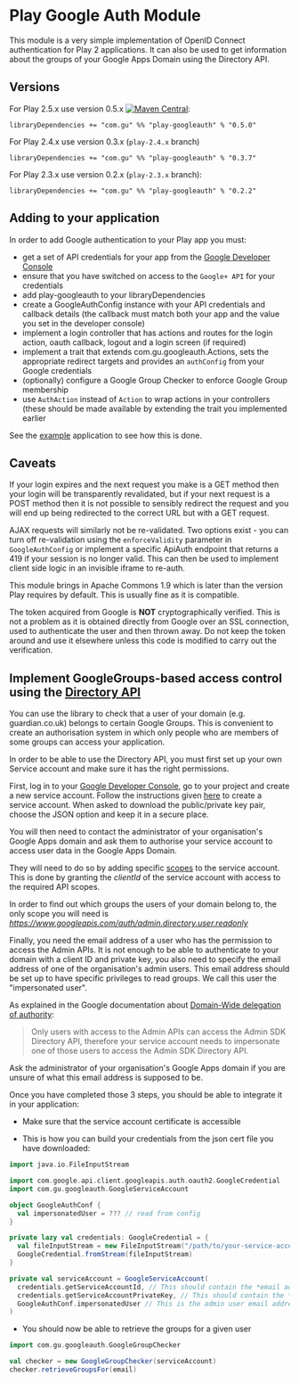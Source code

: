 Play Google Auth Module
=======================

This module is a very simple implementation of OpenID Connect authentication
for Play 2 applications.
It can also be used to get information about the groups of your Google Apps Domain using the Directory API.

Versions
--------

For Play 2.5.x use version 0.5.x [![Maven Central](https://maven-badges.herokuapp.com/maven-central/com.gu/play-googleauth_2.11/badge.svg)](https://maven-badges.herokuapp.com/maven-central/com.gu/play-googleauth_2.11):
```
libraryDependencies += "com.gu" %% "play-googleauth" % "0.5.0"
```

For Play 2.4.x use version 0.3.x (`play-2.4.x` branch)
```
libraryDependencies += "com.gu" %% "play-googleauth" % "0.3.7"
```

For Play 2.3.x use version 0.2.x (`play-2.3.x` branch):
```
libraryDependencies += "com.gu" %% "play-googleauth" % "0.2.2"
```

Adding to your application
--------------------------

In order to add Google authentication to your Play app you must:

 - get a set of API credentials for your app from the [Google Developer Console](https://console.developers.google.com)
 - ensure that you have switched on access to the `Google+ API` for your credentials
 - add play-googleauth to your libraryDependencies
 - create a GoogleAuthConfig instance with your API credentials and callback details (the callback must match both your
 app and the value you set in the developer console)
 - implement a login controller that has actions and routes for the login action, oauth callback, logout and
 a login screen (if required)
 - implement a trait that extends com.gu.googleauth.Actions, sets the appropriate redirect targets and provides an
 `authConfig` from your Google credentials
 - (optionally) configure a Google Group Checker to enforce Google Group membership
 - use `AuthAction` instead of `Action` to wrap actions in your controllers (these should be made available by
 extending the trait you implemented earlier

See the [example](https://github.com/guardian/play-googleauth/tree/master/example) application to see how this is done.

Caveats
-------

If your login expires and the next request you make is a GET method then your login will be transparently revalidated,
but if your next request is a POST method then it is not possible to sensibly redirect the request and you will end
up being redirected to the correct URL but with a GET request.

AJAX requests will similarly not be re-validated. Two options exist - you can turn off re-validation using the
 `enforceValidity` parameter in `GoogleAuthConfig` or implement a specific ApiAuth endpoint that returns a 419 if your
 session is no longer valid. This can then be used to implement client side logic in an invisible iframe to re-auth.

This module brings in Apache Commons 1.9 which is later than the version Play requires by default. This is
usually fine as it is compatible.

The token acquired from Google is **NOT** cryptographically verified. This is not a problem as it is obtained directly
from Google over an SSL connection, used to authenticate the user and then thrown away. Do not keep the token around
and use it elsewhere unless this code is modified to carry out the verification.

Implement GoogleGroups-based access control using the [Directory API](https://developers.google.com/admin-sdk/directory/)
-------------------------------------------------------------------------------------------------------------------------

You can use the library to check that a user of your domain (e.g. guardian.co.uk) belongs to certain Google Groups. This
is convenient to create an authorisation system in which only people who are members of some groups can access your
application.

In order to be able to use the Directory API, you must first set up your own Service account and make sure it has the
right permissions.

First, log in to your [Google Developer Console](https://console.developers.google.com/), go to your project and create a new service account.
Follow the instructions given [here](https://developers.google.com/identity/protocols/OAuth2ServiceAccount) to create a service account.
When asked to download the public/private key pair, choose the JSON option and keep it in a secure place.

You will then need to contact the administrator of your organisation's Google Apps domain and ask them to authorise your service account to access user data in the Google Apps Domain.

They will need to do so by adding specific [scopes](https://developers.google.com/admin-sdk/directory/v1/guides/authorizing) to the service account.
This is done by granting the *clientId* of the service account with access to the required API scopes.

In order to find out which groups the users of your domain belong to, the only scope you will need is *https://www.googleapis.com/auth/admin.directory.user.readonly*

Finally, you need the email address of a user who has the permission to access the Admin APIs.
It is not enough to be able to authenticate to your domain with a client ID and private key, you also need to specify the email address of one of the organisation's admin users.
This email address should be set up to have specific privileges to read groups.
We call this user the "impersonated user".

As explained in the Google documentation about [Domain-Wide delegation of authority](https://developers.google.com/admin-sdk/directory/v1/guides/delegation):

  > Only users with access to the Admin APIs can access the Admin SDK Directory API, therefore your service account needs to impersonate one of those users to access the Admin SDK Directory API.

Ask the administrator of your organisation's Google Apps domain if you are unsure of what this email address is supposed to be.

Once you have completed those 3 steps, you should be able to integrate it in your application:

  - Make sure that the service account certificate is accessible

  - This is how you can build your credentials from the json cert file you have downloaded:

```scala
import java.io.FileInputStream

import com.google.api.client.googleapis.auth.oauth2.GoogleCredential
import com.gu.googleauth.GoogleServiceAccount

object GoogleAuthConf {
  val impersonatedUser = ??? // read from config
}

private lazy val credentials: GoogleCredential = {
  val fileInputStream = new FileInputStream("/path/to/your-service-account-cert.json")
  GoogleCredential.fromStream(fileInputStream)
}

private val serviceAccount = GoogleServiceAccount(
  credentials.getServiceAccountId, // This should contain the *email address* that is associated with your service account
  credentials.getServiceAccountPrivateKey, // This should contain the *private key* that is associated with your service account
  GoogleAuthConf.impersonatedUser // This is the admin user email address we mentioned earlier
)
```

- You should now be able to retrieve the groups for a given user

```scala
import com.gu.googleauth.GoogleGroupChecker

val checker = new GoogleGroupChecker(serviceAccount)
checker.retrieveGroupsFor(email)
```
